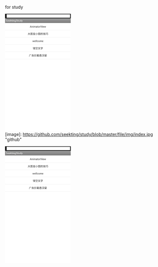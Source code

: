 
for study




![github](https://github.com/seekting/study/blob/master/file/img/index.jpg "github")   
[image]: https://github.com/seekting/study/blob/master/file/img/index.jpg "github"  


![Image text](https://github.com/seekting/study/raw/master/file/img/index.jpg)
